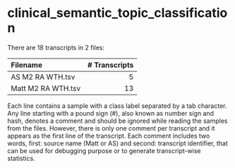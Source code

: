 # clinical_semantic_topic_classification

There are 18 transcripts in 2 files:

| Filename           | # Transcripts  |
|:-------------------|---------------:|
| AS M2 RA WTH.tsv   |             5  |
| Matt M2 RA WTH.tsv |             13 |

Each line contains a sample with a class label separated by a tab character. Any line starting with a pound sign (#), also known as number sign and hash, denotes a comment and should be ignored while reading the samples from the files. However, there is only one comment per transcript and it appears as the first line of the transcript. Each comment includes two words, first: source name (Matt or AS) and second: transcript identifier, that can be used for debugging purpose or to generate transcript-wise statistics.
